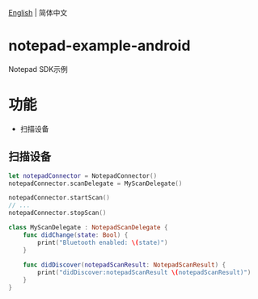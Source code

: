 [English](./README.md) | 简体中文

# notepad-example-android
Notepad SDK示例

# 功能
- 扫描设备

## 扫描设备

```swift
let notepadConnector = NotepadConnector()
notepadConnector.scanDelegate = MyScanDelegate()

notepadConnector.startScan()
// ...
notepadConnector.stopScan()
```

```swift
class MyScanDelegate : NotepadScanDelegate {
    func didChange(state: Bool) {
        print("Bluetooth enabled: \(state)")
    }
    
    func didDiscover(notepadScanResult: NotepadScanResult) {
        print("didDiscover:notepadScanResult \(notepadScanResult)")
    }
}
```
